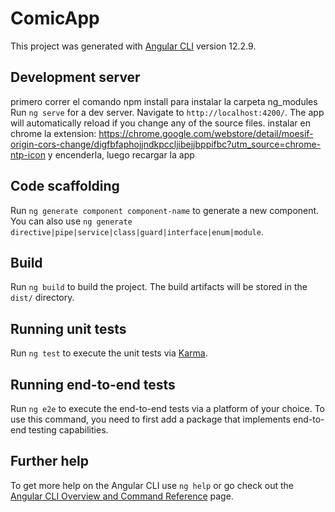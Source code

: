 # ComicApp

This project was generated with [Angular CLI](https://github.com/angular/angular-cli) version 12.2.9.


## Development server
primero correr el comando npm install para instalar la carpeta ng_modules
Run `ng serve` for a dev server. Navigate to `http://localhost:4200/`. The app will automatically reload if you change any of the source files.
instalar en chrome la extension: https://chrome.google.com/webstore/detail/moesif-origin-cors-change/digfbfaphojjndkpccljibejjbppifbc?utm_source=chrome-ntp-icon y encenderla, luego recargar la app

## Code scaffolding

Run `ng generate component component-name` to generate a new component. You can also use `ng generate directive|pipe|service|class|guard|interface|enum|module`.

## Build

Run `ng build` to build the project. The build artifacts will be stored in the `dist/` directory.

## Running unit tests

Run `ng test` to execute the unit tests via [Karma](https://karma-runner.github.io).

## Running end-to-end tests

Run `ng e2e` to execute the end-to-end tests via a platform of your choice. To use this command, you need to first add a package that implements end-to-end testing capabilities.

## Further help

To get more help on the Angular CLI use `ng help` or go check out the [Angular CLI Overview and Command Reference](https://angular.io/cli) page.
